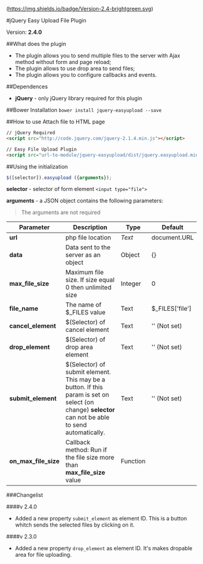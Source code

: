 (https://img.shields.io/badge/Version-2.4-brightgreen.svg)

#jQuery Easy Upload File Plugin

Version: **2.4.0**

##What does the plugin
- The plugin allows you to send multiple files to the server with Ajax method without form and page reload;
- The plugin allows to use drop area to send files;
- The plugin allows you to configure callbacks and events.

##Dependences
* **jQuery** - only jQuery library required for this plugin

##Bower Installation
`bower install jquery-easyupload --save` 

##How to use
Attach file to HTML page
```html
// jQuery Required
<script src="http://code.jquery.com/jquery-2.1.4.min.js"></script>

// Easy File Upload Plugin
<script src="url-to-module/jquery-easyupload/dist/jquery.easyupload.min.js"></script>
```

##Using the initialization
```js
$([selector]).easyupload ({arguments});
```
**selector** - selector of form element `<input type="file">`

**arguments** - a JSON object contains the following parameters:

> The arguments are not required
  
Parameter|Description|Type|Default
---|---|---|---
**url** | php file location | *Text* | document.URL
**data** | Data sent to the server as an object | Object | {}
**max_file_size** | Maximum file size. If size equal 0 then unlimited size | Integer | 0
**file_name** | The name of $_FILES value  | Text | $_FILES['file']
**cancel_element** | $(Selector) of cancel element | Text | '' (Not set)
**drop_element** | $(Selector) of drop area element | Text | '' (Not set)
**submit_element** | $(Selector) of submit element. This may be a button. If this param is set on select (on change) **selector** can not be able to send automatically. | Text | '' (Not set)
**on_max_file_size** | Callback method: Run if the file size more than **max_file_size** value | Function | |


###Changelist

####v 2.4.0
- Added a new property `submit_element` as element ID. This is a button whitch sends the selected files by clicking on it.

####v 2.3.0
- Added a new property `drop_element` as element ID. It's makes dropable area for file uploading.